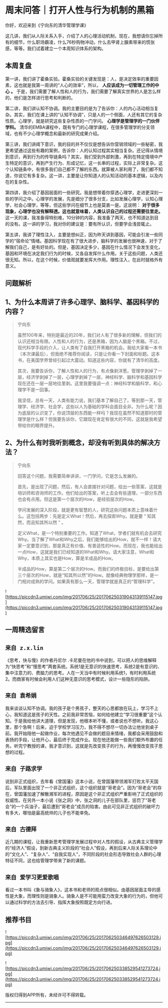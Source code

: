 # 周末问答｜打开人性与行为机制的黑箱

你好，欢迎来到《宁向东的清华管理学课》

这几讲，我们从人际关系入手，介绍了人的心理活动机制，现在，我想请你忘掉所有的细节，什么职场霸凌，什么76秒购物冲动，什么去甲肾上腺素带来的慌张感，等等。我们试着建立一个本周知识体系的架构。

## 本周复盘

第一讲，我们讲了霍桑实验。霍桑实验的关键发现是：人，是决定效率的重要因素，这也就是我第一周讲的“人心的效率”，所以， **人应该成为一切管理工作的中心**  **。** 于是，我们需要了解人性和人的行为，我们需要了解真实世界的人是怎么样的，他们是怎样进行思考和判断的。

第二讲，我们讲认知不协调。我的主要目的是为了告诉你：人的内心活动相当复杂。其实，我们在课上讲的“认知不协调”，只是人的一个侧面，人还有其它的复杂性质。心理学，就是研究这些复杂性质的一门学问。 **心理学是管理学的一门伙伴学科。** 清华的EMBA课程中，既有专门的心理学课程，在很多管理学的分支领域，也有不少心理学概念和最新的研究成果介绍。

第三讲，我们讲阈下意识，我的目的并不仅仅是想告诉你营销领域的一些秘密，我更希望通过这些有趣的案例，告诉你：人的认知过程其实相当复杂。还记得从情境到意识，再到行为的传导链条吗？其实，我们受到外部刺激，再到在特定情境中产生特定的意识，再到产生行为、形成记忆，这一长串的过程，实际上非常复杂。这个认知链条中，有很多我们自己都不了解的东西。就算被人家利用了，我们都不知道，你说它有多复杂。这一讲，主要是让你知道人的认知活动的基本逻辑，以及内在的复杂性。

第四讲，我介绍了基因层面的一些研究。我是想带着你穿透心理学，走进更深刻一些的学问之中。心理学的发展，先是细分了很多分支，比如发展心理学，认知心理学，社会心理学，等等，但这些学问在细节上也是莫衷一是。这说明： **对于很多现象，心理学也没有解释透。这也就意味着，人类认识自己的过程还需要往里走。** 这一天的课，我准备得特别难，10分钟的内容，我准备了两天，也不知道达到目的没有。这一讲的学习，我对你的建议是：要有所认识，但要学会浅尝辄止。

第五讲，我讲了理性注入，主要是想纠正，因为昨天讲到基因，可能会引发一些同学的“宿命论”情绪。基因科学现在有了很大进步，脑科学的发展也很神速，对于了解我们自己，是有好处的。但是，基因决定多少，基因在什么情况下会发生变化，基因和环境在决定我们行为的时候，又各自发挥什么作用。关于这些问题，人类还很无知。所以，在这个时候，价值观就要发挥大作用。理性注入，在此时就格外有意义。

## 问题解析

## 1、为什么本周讲了许多心理学、脑科学、基因科学的内容？

> 宁向东
> 
> 虽然100年来，特别是最近的20年，我们对人有了很多新的理解，但我们的认识还相当有限。人性和人的行为，还是黑箱，因为人脑是个黑箱。不过，现代科学手段的介入，让人类有了自我打开黑箱的机会。我给大家看一本书（本次课最后），但我绝不推荐你阅读，只是让你看一下封面和标题。这本书，在美国学界曾经引起过大震动。知道这些内容，你就有了清华的高度。
> 
> 其次，我要告诉你，了解人性和人的行为，有点像剥洋葱。管理学剥掉了一层，经济学剥掉了一层，心理学剥掉了一层，神经科学、脑科学和基因科学现在还在一层一层地往里剥。这里我要强调一点：神经科学和脑科学，和心理学不是一回事。
> 
> 我坚信，总有一天，人类有能力说，我们基本了解自己了。等到那一天，管理学、经济学、社会学，这些以人为基础的学科会面目全非。为什么呢？因为底层的认识变了，你说顶层的东西能一样吗？我现在虽然不知道那时的管理学是什么样？但我要告诉你，它跟现在肯定有很大的不同，这就是我希望带给你的眼界提升。

## 2、为什么有时我听到概念，却没有听到具体的解决方法？

> 宁向东
> 
> 回答这个问题，我需要简单讲讲，一门学问，它是怎么发展的。
> 
> 首先，是出现了问题，然后，有人会直接针对问题，给出一些答案，这就是培训师和咨询师的工作。他们给出的答案，听上去会有些道理，一部分东西也会有点用。但这是第一个层次的How，是经验层次的How。
> 
> 学问发展的深入阶段，就是更有智慧的人，研究这些问题本质上意味着什么。这包括两步：先是定义What！然后，再去探索Why。就是要 “ 知其然，而且知其所以然 ” 。
> 
> 定义What，是一个特别重要的工作。知道了What，学者们就有机会去研究Why。当了解了What和Why之后，我们能够给出的How，就不一样！请大家一定要意识到，那是真正有价值、有普适性的How。而现在，我也能给出一点How，这就是我们已经知道的What和Why。请大家注意，What和Why，本质上其实也是How，算是半成品的How。
> 
> 半成品的How，算是第二个层次的How。而我们的终极目标，是要给出第三个层次的How，就是“知其所以然”的How。就像经典物理学那样，是一门相对成熟的学问。如果真有那么一天，管理学就是真正的“管理科学”。

![https://piccdn3.umiwi.com/img/201706/25/201706250319043139115147.jpg](https://piccdn3.umiwi.com/img/201706/25/201706250319043139115147.jpg)

## 一周精选留言

## `来自 z.x.lin`

《思考，快与慢》的作者丹尼尔 .卡尼曼在他的书中说到，可以把人的思维解释为“快思考”和“慢思考”两套系统。系统1是无意识的快速思考，系统2是有意识的、集中注意力的、费脑力的思考。人在一天当中有时候利用系统1，有时利用系统2。而商家有时候会利用人们这种无意识的思考模式，设计一些隐形的陷阱。

## `来自 袁希娟`

我来谈谈认知不协调。我的孩子是个男孩子，整天的心思都放在玩上，学习不上心，我知道这是孩子的天性。之前我非常苦恼，如何给他建立“学习很重要”这个认知。于是我给他讲大道理，但是发现，他根本听不懂，或者说也不想听。我这心里，那个急啊！后来，迫于学校学习压力，我不得不想尽一切办法让他坐到桌子前。我开始陪他一起做作业，每次他遇见不会做的题目来情绪，我都会采用鼓励和表扬的手段，让他开心，最后终于完成作业。现在他还能做一些我们额外布置的任务。听完宁教授的课，我才意识到，这就是先改变孩子的行为，再慢慢改变孩子思想的过程。

## `来自 子路求学`

说到非正式组织，去年看《曾国藩》这本小说，在曾国藩带领湘军打败太平天国后，军队里面出现了一个非正式组织，这个组织就是“哥老会”。因为“哥老会”的存在，曾国藩加速了解散湘军的进程，原因是这个非正式组织严重影响了正式组织的权威性。在另外一本小说《张之洞》中，张之洞的儿子在部队里，惩罚了“哥老会”的一个兵油子，最后遭到“哥老会”成员的陷害。由此可见非正式组织的破坏力有多大，哪怕是最高统帅的儿子也不能幸免。

## `来自 古德拜`

近几期的课程，让我重新思考管理学发展过程中对人性的假设，从古典主义管理学的“经济人”假设，到新古典主义阶段的“社会人”假设，再到后来人际关系理论中的“文化人”、“复杂人”、“自我实现人”，不同阶段的社会形态导致社会人群的心理特征不同，这也给管理学带来了新的课题。

## `来自 爱学习更爱歌唱`

看过一本书叫《象与骑象人》，这本书和老师的观点很相似。由基因层面主导的感性是大象，而理性则是骑象人。骑象人是不可能用蛮力改变大象的行为的，但他可以通过科学的方法去引导、指挥大象按照既定方向行进。

## 推荐书目

![https://piccdn3.umiwi.com/img/201706/25/201706250346497626503129.jpg](https://piccdn3.umiwi.com/img/201706/25/201706250346497626503129.jpg)

![https://piccdn3.umiwi.com/img/201706/25/201706250338529541273724.jpg](https://piccdn3.umiwi.com/img/201706/25/201706250338529541273724.jpg)

版权归得到APP所有，未经许可不得转载。

---
